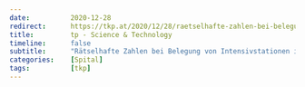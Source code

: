 ```yaml
---
date:          2020-12-28
redirect:      https://tkp.at/2020/12/28/raetselhafte-zahlen-bei-belegung-von-intensivstationen-in-europa/
title:         tp - Science & Technology
timeline:      false
subtitle:      "Rätselhafte Zahlen bei Belegung von Intensivstationen in Europa"
categories:    [Spital]
tags:          [tkp]
---
```

